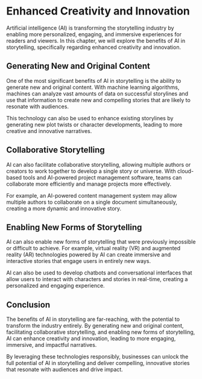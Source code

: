 Enhanced Creativity and Innovation
=============================================================================

Artificial intelligence (AI) is transforming the storytelling industry by enabling more personalized, engaging, and immersive experiences for readers and viewers. In this chapter, we will explore the benefits of AI in storytelling, specifically regarding enhanced creativity and innovation.

Generating New and Original Content
-----------------------------------

One of the most significant benefits of AI in storytelling is the ability to generate new and original content. With machine learning algorithms, machines can analyze vast amounts of data on successful storylines and use that information to create new and compelling stories that are likely to resonate with audiences.

This technology can also be used to enhance existing storylines by generating new plot twists or character developments, leading to more creative and innovative narratives.

Collaborative Storytelling
--------------------------

AI can also facilitate collaborative storytelling, allowing multiple authors or creators to work together to develop a single story or universe. With cloud-based tools and AI-powered project management software, teams can collaborate more efficiently and manage projects more effectively.

For example, an AI-powered content management system may allow multiple authors to collaborate on a single document simultaneously, creating a more dynamic and innovative story.

Enabling New Forms of Storytelling
----------------------------------

AI can also enable new forms of storytelling that were previously impossible or difficult to achieve. For example, virtual reality (VR) and augmented reality (AR) technologies powered by AI can create immersive and interactive stories that engage users in entirely new ways.

AI can also be used to develop chatbots and conversational interfaces that allow users to interact with characters and stories in real-time, creating a personalized and engaging experience.

Conclusion
----------

The benefits of AI in storytelling are far-reaching, with the potential to transform the industry entirely. By generating new and original content, facilitating collaborative storytelling, and enabling new forms of storytelling, AI can enhance creativity and innovation, leading to more engaging, immersive, and impactful narratives.

By leveraging these technologies responsibly, businesses can unlock the full potential of AI in storytelling and deliver compelling, innovative stories that resonate with audiences and drive impact.

